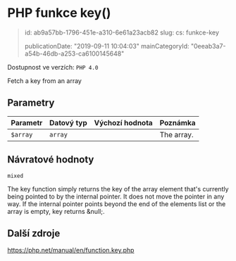 PHP funkce key()
================

> id: ab9a57bb-1796-451e-a310-6e61a23acb82
> slug:
> 	cs: funkce-key
> 
> publicationDate: "2019-09-11 10:04:03"
> mainCategoryId: "0eeab3a7-a54b-46db-a253-ca6100145648"

Dostupnost ve verzích: `PHP 4.0`

Fetch a key from an array


Parametry
--------------

| Parametr | Datový typ | Výchozí hodnota | Poznámka |
|-----|-----|-----|-----|
| `$array` | `array` |  | The array. |


Návratové hodnoty
----------------

`mixed`

The key function simply returns the
key of the array element that's currently being pointed to by the
internal pointer. It does not move the pointer in any way. If the
internal pointer points beyond the end of the elements list or the array is
empty, key returns &null;.

Další zdroje
------------

https://php.net/manual/en/function.key.php
